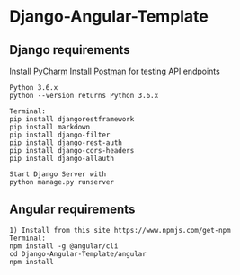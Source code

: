# Django-Angular-Template

## Django requirements

Install [PyCharm](https://www.jetbrains.com/pycharm/download/)
Install [Postman](https://www.getpostman.com/apps) for testing API endpoints
```
Python 3.6.x
python --version returns Python 3.6.x

Terminal:
pip install djangorestframework
pip install markdown       
pip install django-filter  
pip install django-rest-auth
pip install django-cors-headers
pip install django-allauth

Start Django Server with
python manage.py runserver
```

## Angular requirements
```
1) Install from this site https://www.npmjs.com/get-npm
Terminal:
npm install -g @angular/cli
cd Django-Angular-Template/angular
npm install


```
